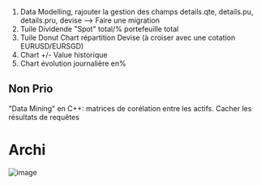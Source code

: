 1. Data Modelling, rajouter la gestion des champs details.qte, details.pu, details.pru, devise --> Faire une migration
2. Tuile Dividende "Spot" total/% portefeuille total
3. Tuile Donut Chart répartition Devise (à croiser avec une cotation EURUSD/EURSGD)
4. Chart +/- Value historique
5. Chart évolution journalière en%

## Non Prio
"Data Mining" en C++: matrices de corélation entre les actifs.
Cacher les résultats de requêtes


# Archi
![image](https://user-images.githubusercontent.com/82377798/161844067-06dcb44d-e573-43cb-bba6-2350cabcc612.png)
